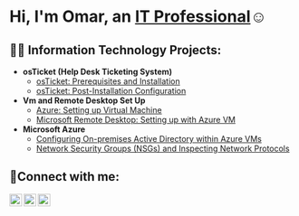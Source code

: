 <h1>Hi, I'm Omar, an <a href="https://www.linkedin.com/in/omar-hicklin-13a5bb263/">IT Professional</a>☺</h1>
<h2>👨‍💻 Information Technology Projects:</h2>

- <b>osTicket (Help Desk Ticketing System)</b>
  - [osTicket: Prerequisites and Installation](https://github.com/OmarHicklin/osticket-prereqs)
  - [osTicket: Post-Installation Configuration](https://github.com/OmarHicklin/post-install-config)
- <b>Vm and Remote Desktop Set Up</b>
  - [Azure: Setting up Virtual Machine](https://github.com/OmarHicklin/vm-set-up)
  - [Microsoft Remote Desktop: Setting up with Azure VM](https://github.com/OmarHicklin/remote-desktop)  
- <b>Microsoft Azure</b>
  - [Configuring On-premises Active Directory within Azure VMs](https://github.com/OmarHicklin/configure-ad)
  - [Network Security Groups (NSGs) and Inspecting Network Protocols](https://github.com/OmarHicklin/azure-network-protocols)

<h2>🤳Connect with me:</h2>

[<img align="left" alt="Josh | Twitter" width="22px" src="https://cdn.jsdelivr.net/npm/simple-icons@v3/icons/twitter.svg" />][twitter]
[<img align="left" alt="Josh | LinkedIn" width="22px" src="https://cdn.jsdelivr.net/npm/simple-icons@v3/icons/linkedin.svg" />][linkedin]
[<img align="left" alt="Josh | Instagram" width="22px" src="https://cdn.jsdelivr.net/npm/simple-icons@v3/icons/instagram.svg" />][instagram]

[twitter]: https://twitter.com/Josh
[instagram]: https://www.instagram.com/Josh
[linkedin]: https://linkedin.com/in/Josh

